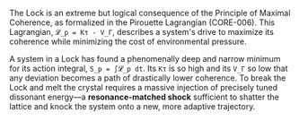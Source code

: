 The Lock is an extreme but logical consequence of the Principle of Maximal Coherence, as formalized in the Pirouette Lagrangian (CORE-006). This Lagrangian, `𝓛_p = Kτ - V_Γ`, describes a system's drive to maximize its coherence while minimizing the cost of environmental pressure.

A system in a Lock has found a phenomenally deep and narrow minimum for its action integral, `S_p = ∫𝓛_p dt`. Its `Kτ` is so high and its `V_Γ` so low that any deviation becomes a path of drastically lower coherence. To break the Lock and melt the crystal requires a massive injection of precisely tuned dissonant energy—a **resonance-matched shock** sufficient to shatter the lattice and knock the system onto a new, more adaptive trajectory.